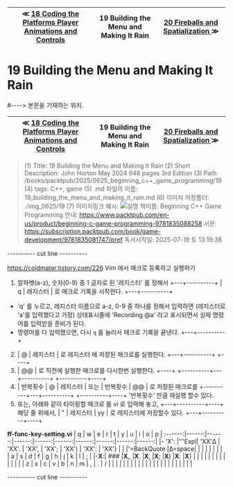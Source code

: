 
| ≪ [ 18 Coding the Platforms Player Animations and Controls ](/books/packtpub/2025/0625_beginning_c++_game_programming/18) | 19 Building the Menu and Making It Rain | [ 20 Fireballs and Spatialization ](/books/packtpub/2025/0625_beginning_c++_game_programming/20) ≫ |
|:----:|:----:|:----:|

# 19 Building the Menu and Making It Rain
#----> 본문을 기재하는 위치.



| ≪ [ 18 Coding the Platforms Player Animations and Controls ](/books/packtpub/2025/0625_beginning_c++_game_programming/18) | 19 Building the Menu and Making It Rain | [ 20 Fireballs and Spatialization ](/books/packtpub/2025/0625_beginning_c++_game_programming/20) ≫ |
|:----:|:----:|:----:|

> (1) Title: 19 Building the Menu and Making It Rain
> (2) Short Description: John Horton May 2024 648 pages 3rd Edition
> (3) Path: /books/packtpub/2025/0625_beginning_c++_game_programming/19
> (4) tags: C++, game
> (5) .md 파일의 이름: 19_building_the_menu_and_making_it_rain.md
> (6) 이미지 저장폴더: ./img_0625/19
> (7) 이미지링크 예시: ![ 설명 ](/img/packtpub/2025/img_0625/19/99-예시_이미지.webp)
> 책이름: Beginning C++ Game Programming
> 안내: https://www.packtpub.com/en-us/product/beginning-c-game-programming-9781835088258
> 서문: https://subscription.packtpub.com/book/game-development/9781835081747/pref
> 독서시작일: 2025-07-19 토 13:19:38

---------- cut line ----------

https://coldmater.tistory.com/226
Vim 에서 매크로 등록하고 실행하기
1. 알파벳(a-z), 숫자(0-9) 중 1 글자로 된 '레지스터' 를 정해서
   +---+----------+
   | q | 레지스터 | 로 매크로 기록을 시작한다.
   +---+----------+
- 'q' 를 누르고, 레지스터 이름으로 a-z, 0-9 중 하나를 정해서 입력하면
  (레지스터로 'a'를 입력했다고 가정)
  상태표시줄에 'Recording @a' 라고 표시되면서 실제 명령어를 입력받을 준비가 된다.
- 명령어를 다 입력했으면, 다시 `q` 를 눌러서 매크로 기록을 끝낸다.
   +---+----------+
2. | @ | 레지스터 | 로 레지스터 에 저장된 매크로를 실행한다.
   +---+----------+
   +----+
3. | @@ | 로 직전에 실행한 매크로를 다시한번 실행한다.
   +----+
   +----------+---+----------+      +----------+----+
4. | 반복횟수 | @ | 레지스터 | 또는 | 반복횟수 | @@ | 로 저장된 매크로를
   +----------+---+----------+      +----------+----+
   '반복횟수' 만큼 재실행 할수 있다.
5. 또는, 아래와 같이 타이핑할 매크로 를 vi 로 입력해 놓고,
                +---+----------+----+
해당 줄 위에서, | " | 레지스터 | yy | 로 레지스터에 저장할수 있다.
                +---+----------+----+

**ff-func-key-setting.vi**
|   q   |   w   |   e   |   r   |   t   |   y   |   u   |   i   |   o   |   p   |
:------:|------:|------:|------:|------:|------:|------:|------:|------:|------:|
|- 'X': |'''Expl| 'XX'Δ | 'XX'. | 'XX', | 'XX'; | 'XX') | 'XX': | 'XX'} |       |
|'=BackQuote    |Δ=space|       |       |       |       |       |       |       |
|   a   |   s   |   d   |   f   |   g   |   h   |   j   |   k   |   l   |   ;   |
|-**X**:|  ###  |**X**_ |**X**. |**X**, |**X**; |**X**) |**X**: |**X**} |       |
|       |       |       |       |       |       |       |       |       |       |
|   z   |   x   |   c   |   v   |   b   |   n   |   m   |   ,   |   .   |   /   |
|       |       |       |       |       |       |       |       |       |       |
|       |       |       |       |       |       |       |       |       |       |

---------- cut line ----------

